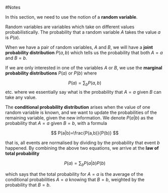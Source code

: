 #Notes 

In this section, we need to use the notion of a **random variable**. 

Random variables are variables which take on different values probabilistically. The probability that a random variable $A$ takes the value $a$ is $P(a)$. 

When we have a pair of random variables, $A$ and $B$, we will have a **joint probability distribution** $P(a,b)$ which tells us the probability that both $A=a$ and $B=b$. 

If we are only interested in one of the variables $A$ or $B$, we use the **marginal probability distributions** $P(a)$ or $P(b)$ where

$$
P(a)=\sum_{b}P(a,b)
$$
etc. where we essentially say what is the probability that $A=a$ given $B$ can take any value. 

The **conditional probability distribution** arises when the value of one random variable is known, and we want to update the probabilities of the remaining variable, given the new information. We denote $P(a|b)$ as the probability that $A=a$ given $B=b$, with a formula

$$
P(a|b)=\frac{P(a,b)}{P(b)}
$$

that is, all events are normalised by dividing by the probability that event $b$ happened. By combining the above two equations, we arrive at the **law of total probability**

$$
P(a)=\sum_{b}P(a|b)P(b)
$$

which says that the total probability for $A=a$ is the average of the conditional probabilities $A=a$ knowing that $B=b$, weighted by the probability that $B=b$.